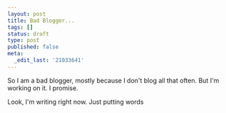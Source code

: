 ```yaml
---
layout: post
title: Bad Blogger...
tags: []
status: draft
type: post
published: false
meta:
  _edit_last: '21033641'
---
```

So I am a bad blogger, mostly because I don't blog all that often. But I'm working on it. I promise. 

Look, I'm writing right now. Just putting words
